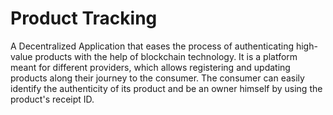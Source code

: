 # Product Tracking

A Decentralized Application that eases the process of authenticating high-value products with the help of blockchain technology. It is a platform meant for different providers, which allows registering and updating products along their journey to the consumer.
The consumer can easily identify the authenticity of its product and be an owner himself by using the product's receipt ID.
